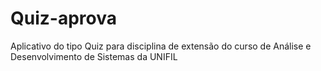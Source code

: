 # Quiz-aprova
Aplicativo do tipo Quiz para disciplina de extensão do curso de Análise e Desenvolvimento de Sistemas da UNIFIL
